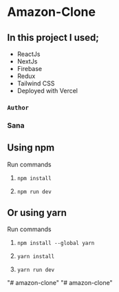 # Amazon-Clone
## In this project I used;
* ReactJs
* NextJs
* Firebase
* Redux
* Tailwind CSS
* Deployed with Vercel 


### ```Author```
### Sana

## Using npm

Run commands

1) ```npm install```


2) ```npm run dev```


## Or using yarn

Run commands 

1) ```npm install --global yarn```

2) ```yarn install```

3) ```yarn run dev```


"# amazon-clone" 
"# amazon-clone" 
